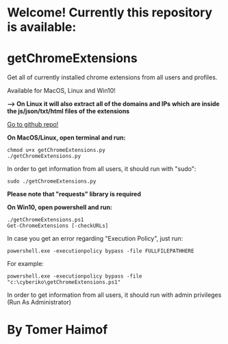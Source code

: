 
# Welcome! Currently this repository is available:

# getChromeExtensions 
  Get all of currently installed chrome extensions from all users and profiles.
  
  Available for MacOS, Linux and Win10!
  
 <b> --> On Linux it will also extract all of the domains and IPs which are inside the js/json/txt/html files of the extensions</b>

  <a href="https://github.com/cyberiko/getChromeExtensions">Go to github repo!</a>

  <b>On MacOS/Linux, open terminal and run:
  </b>

   
    chmod u+x getChromeExtensions.py
    ./getChromeExtensions.py
   
    
  In order to get information from all users, it should run with "sudo":
  
   
    sudo ./getChromeExtensions.py
   
    
   <b>Please note that "requests" library is required</b>

 

   <b>On Win10, open powershell and run:</b>

    
    ./getChromeExtensions.ps1
    Get-ChromeExtensions [-checkURLs]
    
   In case you get an error regarding "Execution Policy", just run:

    
    powershell.exe -executionpolicy bypass -file FULLFILEPATHHERE
    
   For example:

    
    powershell.exe -executionpolicy bypass -file "c:\cyberiko\getChromeExtensions.ps1"
    
   In order to get information from all users, it should run with admin privileges (Run As Administrator) 
  


# By Tomer Haimof
